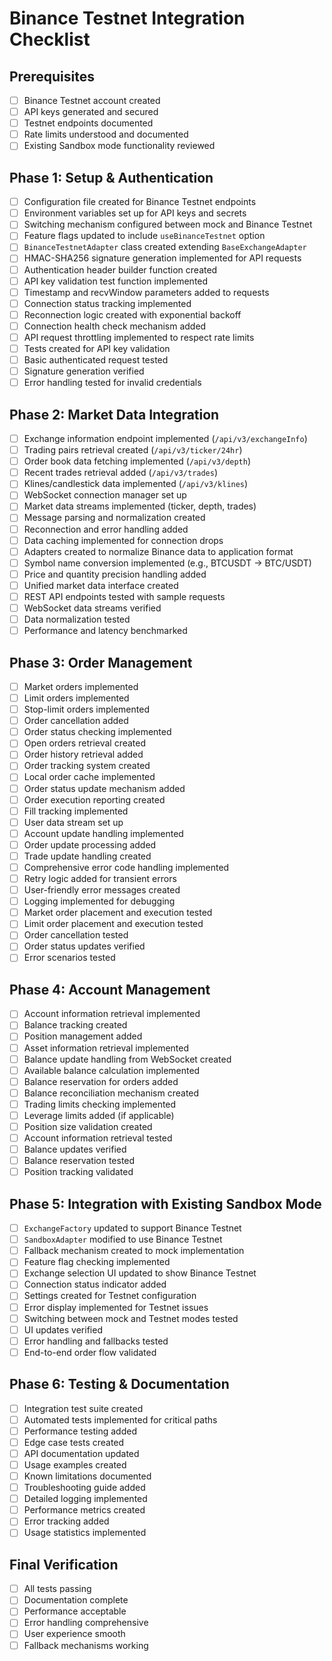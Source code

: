# Binance Testnet Integration Checklist

## Prerequisites
- [ ] Binance Testnet account created
- [ ] API keys generated and secured
- [ ] Testnet endpoints documented
- [ ] Rate limits understood and documented
- [ ] Existing Sandbox mode functionality reviewed

## Phase 1: Setup & Authentication
- [ ] Configuration file created for Binance Testnet endpoints
- [ ] Environment variables set up for API keys and secrets
- [ ] Switching mechanism configured between mock and Binance Testnet
- [ ] Feature flags updated to include `useBinanceTestnet` option
- [ ] `BinanceTestnetAdapter` class created extending `BaseExchangeAdapter`
- [ ] HMAC-SHA256 signature generation implemented for API requests
- [ ] Authentication header builder function created
- [ ] API key validation test function implemented
- [ ] Timestamp and recvWindow parameters added to requests
- [ ] Connection status tracking implemented
- [ ] Reconnection logic created with exponential backoff
- [ ] Connection health check mechanism added
- [ ] API request throttling implemented to respect rate limits
- [ ] Tests created for API key validation
- [ ] Basic authenticated request tested
- [ ] Signature generation verified
- [ ] Error handling tested for invalid credentials

## Phase 2: Market Data Integration
- [ ] Exchange information endpoint implemented (`/api/v3/exchangeInfo`)
- [ ] Trading pairs retrieval created (`/api/v3/ticker/24hr`)
- [ ] Order book data fetching implemented (`/api/v3/depth`)
- [ ] Recent trades retrieval added (`/api/v3/trades`)
- [ ] Klines/candlestick data implemented (`/api/v3/klines`)
- [ ] WebSocket connection manager set up
- [ ] Market data streams implemented (ticker, depth, trades)
- [ ] Message parsing and normalization created
- [ ] Reconnection and error handling added
- [ ] Data caching implemented for connection drops
- [ ] Adapters created to normalize Binance data to application format
- [ ] Symbol name conversion implemented (e.g., BTCUSDT → BTC/USDT)
- [ ] Price and quantity precision handling added
- [ ] Unified market data interface created
- [ ] REST API endpoints tested with sample requests
- [ ] WebSocket data streams verified
- [ ] Data normalization tested
- [ ] Performance and latency benchmarked

## Phase 3: Order Management
- [ ] Market orders implemented
- [ ] Limit orders implemented
- [ ] Stop-limit orders implemented
- [ ] Order cancellation added
- [ ] Order status checking implemented
- [ ] Open orders retrieval created
- [ ] Order history retrieval added
- [ ] Order tracking system created
- [ ] Local order cache implemented
- [ ] Order status update mechanism added
- [ ] Order execution reporting created
- [ ] Fill tracking implemented
- [ ] User data stream set up
- [ ] Account update handling implemented
- [ ] Order update processing added
- [ ] Trade update handling created
- [ ] Comprehensive error code handling implemented
- [ ] Retry logic added for transient errors
- [ ] User-friendly error messages created
- [ ] Logging implemented for debugging
- [ ] Market order placement and execution tested
- [ ] Limit order placement and execution tested
- [ ] Order cancellation tested
- [ ] Order status updates verified
- [ ] Error scenarios tested

## Phase 4: Account Management
- [ ] Account information retrieval implemented
- [ ] Balance tracking created
- [ ] Position management added
- [ ] Asset information retrieval implemented
- [ ] Balance update handling from WebSocket created
- [ ] Available balance calculation implemented
- [ ] Balance reservation for orders added
- [ ] Balance reconciliation mechanism created
- [ ] Trading limits checking implemented
- [ ] Leverage limits added (if applicable)
- [ ] Position size validation created
- [ ] Account information retrieval tested
- [ ] Balance updates verified
- [ ] Balance reservation tested
- [ ] Position tracking validated

## Phase 5: Integration with Existing Sandbox Mode
- [ ] `ExchangeFactory` updated to support Binance Testnet
- [ ] `SandboxAdapter` modified to use Binance Testnet
- [ ] Fallback mechanism created to mock implementation
- [ ] Feature flag checking implemented
- [ ] Exchange selection UI updated to show Binance Testnet
- [ ] Connection status indicator added
- [ ] Settings created for Testnet configuration
- [ ] Error display implemented for Testnet issues
- [ ] Switching between mock and Testnet modes tested
- [ ] UI updates verified
- [ ] Error handling and fallbacks tested
- [ ] End-to-end order flow validated

## Phase 6: Testing & Documentation
- [ ] Integration test suite created
- [ ] Automated tests implemented for critical paths
- [ ] Performance testing added
- [ ] Edge case tests created
- [ ] API documentation updated
- [ ] Usage examples created
- [ ] Known limitations documented
- [ ] Troubleshooting guide added
- [ ] Detailed logging implemented
- [ ] Performance metrics created
- [ ] Error tracking added
- [ ] Usage statistics implemented

## Final Verification
- [ ] All tests passing
- [ ] Documentation complete
- [ ] Performance acceptable
- [ ] Error handling comprehensive
- [ ] User experience smooth
- [ ] Fallback mechanisms working
